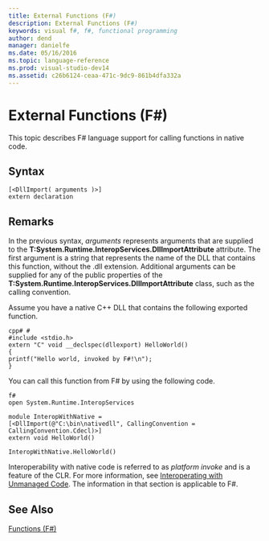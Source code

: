 ```yaml
---
title: External Functions (F#)
description: External Functions (F#)
keywords: visual f#, f#, functional programming
author: dend
manager: danielfe
ms.date: 05/16/2016
ms.topic: language-reference
ms.prod: visual-studio-dev14
ms.assetid: c26b6124-ceaa-471c-9dc9-861b4dfa332a 
---
```


# External Functions (F#)

This topic describes F# language support for calling functions in native code.


## Syntax

```
[<DllImport( arguments )>]
extern declaration
```

## Remarks
In the previous syntax, *arguments* represents arguments that are supplied to the **T:System.Runtime.InteropServices.DllImportAttribute** attribute. The first argument is a string that represents the name of the DLL that contains this function, without the .dll extension. Additional arguments can be supplied for any of the public properties of the **T:System.Runtime.InteropServices.DllImportAttribute** class, such as the calling convention.

Assume you have a native C++ DLL that contains the following exported function.

```
cpp# #
#include <stdio.h>
extern "C" void __declspec(dllexport) HelloWorld()
{
printf("Hello world, invoked by F#!\n");
}
```

You can call this function from F# by using the following code.

```
f#
open System.Runtime.InteropServices

module InteropWithNative =
[<DllImport(@"C:\bin\nativedll", CallingConvention = CallingConvention.Cdecl)>]
extern void HelloWorld()

InteropWithNative.HelloWorld()
```

Interoperability with native code is referred to as *platform invoke* and is a feature of the CLR. For more information, see [Interoperating with Unmanaged Code](https://msdn.microsoft.com/library/sd10k43k.aspx). The information in that section is applicable to F#.


## See Also
[Functions &#40;F&#35;&#41;](Functions-%5BFSharp%5D.md)

